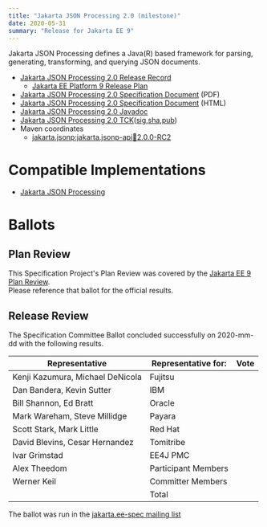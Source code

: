 ```yaml
---
title: "Jakarta JSON Processing 2.0 (milestone)"
date: 2020-05-31
summary: "Release for Jakarta EE 9"
---
```

Jakarta JSON Processing defines a Java(R) based framework for parsing, generating, transforming, and
querying JSON documents.

* [Jakarta JSON Processing 2.0 Release Record](https://projects.eclipse.org/projects/ee4j.jsonp/releases/2.0.0)
  * [Jakarta EE Platform 9 Release Plan](https://eclipse-ee4j.github.io/jakartaee-platform/jakartaee9/JakartaEE9ReleasePlan)
* [Jakarta JSON Processing 2.0 Specification Document]() (PDF)
* [Jakarta JSON Processing 2.0 Specification Document]() (HTML)  
* [Jakarta JSON Processing 2.0 Javadoc](./apidocs)
* [Jakarta JSON Processing 2.0 TCK]()([sig](),[sha](),[pub]())
* Maven coordinates
  * [jakarta.jsonp:jakarta.jsonp-api:jar:2.0.0-RC2](https://repo1.maven.org/maven2/jakarta/json/jakarta.json-api/2.0.0-RC2/jakarta.json-api-2.0.0-RC2.jar)

# Compatible Implementations

* [Jakarta JSON Processing](https://repo1.maven.org/maven2/org/glassfish/jakarta.json/2.0.0-RC2/jakarta.json-2.0.0-RC2.jar)

# Ballots

## Plan Review

[//]: # (For Jakarta EE 9, the Platform Plan Review covered 95% of the Specification Projects.  For those Projects, just use the following statement in this Plan Review section:)

This Specification Project's Plan Review was covered by the [Jakarta EE 9 Plan Review](https://jakarta.ee/specifications/platform/9/).  
Please reference that ballot for the official results.

[//]: # (If your Project was required to do a standalone Plan Review...  You'll need to perform an official Plan Review ballot and record the results here.)

## Release Review

The Specification Committee Ballot concluded successfully on 2020-mm-dd with the following results.

| Representative                                 | Representative for: | Vote |
|------------------------------------------------|---------------------|------|
| Kenji Kazumura, Michael DeNicola               | Fujitsu             |      |
| Dan Bandera, Kevin Sutter                      | IBM                 |      |
| Bill Shannon, Ed Bratt                         | Oracle              |      |
| Mark Wareham, Steve Millidge                   | Payara              |      |
| Scott Stark, Mark Little                       | Red Hat             |      |
| David Blevins, Cesar Hernandez                 | Tomitribe           |      |
| Ivar Grimstad                                  | EE4J PMC            |      |
| Alex Theedom                                   | Participant Members |      |
| Werner Keil                                    | Committer Members   |      |
|                                                | Total               |      |

The ballot was run in the [jakarta.ee-spec mailing list]()
